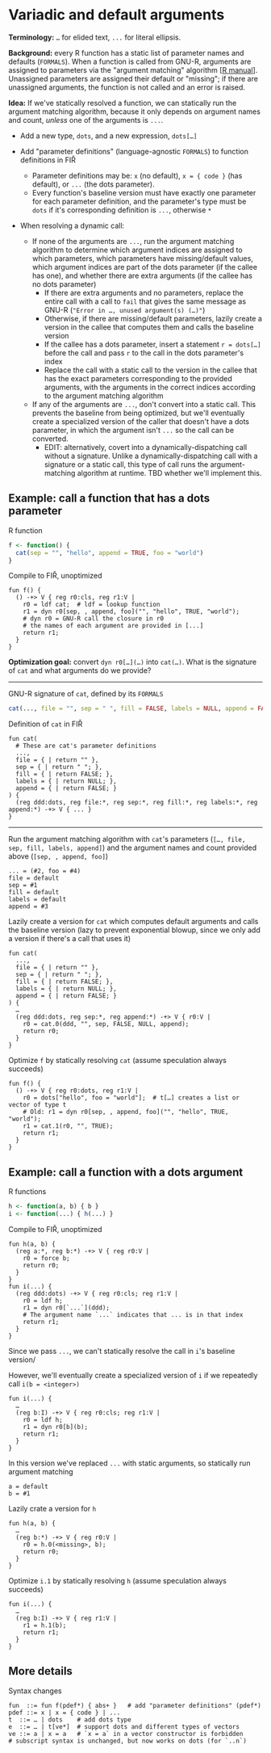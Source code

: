 # Variadic and default arguments

**Terminology:** `…` for elided text, `...` for literal ellipsis.

**Background:** every R function has a static list of parameter names and defaults (`FORMALS`). When a function is called from GNU-R, arguments are assigned to parameters via the "argument matching" algorithm [[R manual](https://cran.r-project.org/doc/manuals/r-release/R-lang.html#Argument-matching)]. Unassigned parameters are assigned their default or "missing"; if there are unassigned arguments, the function is not called and an error is raised.

**Idea:** If we've statically resolved a function, we can statically run the argument matching algorithm, because it only depends on argument names and count, *unless* one of the arguments is `...`.

- Add a new type, `dots`, and a new expression, `dots[…]`

- Add "parameter definitions" (language-agnostic `FORMALS`) to function definitions in FIŘ

  - Parameter definitions may be: `x` (no default), `x = { code }` (has default), or `...` (the dots parameter).
  - Every function's baseline version must have exactly one parameter for each parameter definition, and the parameter's type must be `dots` if it's corresponding definition is `...`, otherwise `*`
- When resolving a dynamic call:
  - If none of the arguments are `...`, run the argument matching algorithm to determine which argument indices are assigned to which parameters, which parameters have missing/default values, which argument indices are part of the dots parameter (if the callee has one), and whether there are extra arguments (if the callee has no dots parameter)
    - If there are extra arguments and no parameters, replace the entire call with a call to `fail` that gives the same message as GNU-R (`"Error in …, unused argument(s) (…)"`)
    - Otherwise, if there are missing/default parameters, lazily create a version in the callee that computes them and calls the baseline version
    - If the callee has a dots parameter, insert a statement `r = dots[…]` before the call and pass `r` to the call in the dots parameter's index
    - Replace the call with a static call to the version in the callee that has the exact parameters corresponding to the provided arguments, with the arguments in the correct indices according to the argument matching algorithm
  - If any of the arguments are `...`, don't convert into a static call. This prevents the baseline from being optimized, but we'll eventually create a specialized version of the caller that doesn't have a dots parameter, in which the argument isn't `...` so the call can be converted.
    - EDIT: alternatively, covert into a dynamically-dispatching call without a signature. Unlike a dynamically-dispatching call with a signature or a static call, this type of call runs the argument-matching algorithm at runtime. TBD whether we'll implement this.

## Example: call a function that has a dots parameter

R function

```R
f <- function() {
  cat(sep = "", "hello", append = TRUE, foo = "world")
}
```

Compile to FIŘ, unoptimized

```fir
fun f() {
  () -+> V { reg r0:cls, reg r1:V |
    r0 = ldf cat;  # ldf = lookup function
    r1 = dyn r0[sep, , append, foo]("", "hello", TRUE, "world");
    # dyn r0 = GNU-R call the closure in r0
    # the names of each argument are provided in [...]
    return r1;
  }
}
```

**Optimization goal:** convert `dyn r0[…](…)` into `cat(…)`. What is the signature of `cat` and what arguments do we provide?

---

GNU-R signature of `cat`, defined by its `FORMALS`

```R
cat(..., file = "", sep = " ", fill = FALSE, labels = NULL, append = FALSE)
```

Definition of `cat` in FIŘ

```fir
fun cat(
  # These are cat's parameter definitions
  ...,
  file = { | return "" },
  sep = { | return " "; },
  fill = { | return FALSE; },
  labels = { | return NULL; },
  append = { | return FALSE; }
) {
  (reg ddd:dots, reg file:*, reg sep:*, reg fill:*, reg labels:*, reg append:*) -+> V { ... }
}
```

---

Run the argument matching algorithm with `cat`'s parameters (`[…, file, sep, fill, labels, append]`) and the argument names and count provided above (`[sep, , append, foo]`)

```
... = (#2, foo = #4)
file = default
sep = #1
fill = default
labels = default
append = #3
```

Lazily create a version for `cat` which computes default arguments and calls the baseline version (lazy to prevent exponential blowup, since we only add a version if there's a call that uses it)

```fir
fun cat(
  ...,
  file = { | return "" },
  sep = { | return " "; },
  fill = { | return FALSE; },
  labels = { | return NULL; },
  append = { | return FALSE; }
) {
  …
  (reg ddd:dots, reg sep:*, reg append:*) -+> V { r0:V |
    r0 = cat.0(ddd, "", sep, FALSE, NULL, append);
    return r0;
  }
}
```

Optimize `f` by statically resolving `cat` (assume speculation always succeeds)

```fir
fun f() {
  () -+> V { reg r0:dots, reg r1:V |
    r0 = dots["hello", foo = "world"];  # t[…] creates a list or vector of type t
    # Old: r1 = dyn r0[sep, , append, foo]("", "hello", TRUE, "world");
    r1 = cat.1(r0, "", TRUE);
    return r1;
  }
}
```

## Example: call a function with a dots argument

R functions

```R
h <- function(a, b) { b }
i <- function(...) { h(...) }
```

Compile to FIŘ, unoptimized

```fir
fun h(a, b) {
  (reg a:*, reg b:*) -+> V { reg r0:V |
    r0 = force b;
    return r0;
  }
}
fun i(...) {
  (reg ddd:dots) -+> V { reg r0:cls; reg r1:V |
    r0 = ldf h;
    r1 = dyn r0[`...`](ddd);
    # The argument name `...` indicates that ... is in that index
    return r1;
  }
}
```

Since we pass `...`, we can't statically resolve the call in `i`'s baseline version/

However, we'll eventually create a specialized version of `i` if we repeatedly call `i(b = <integer>)`

```fir
fun i(...) {
  …
  (reg b:I) -+> V { reg r0:cls; reg r1:V |
    r0 = ldf h;
    r1 = dyn r0[b](b);
    return r1;
  }
}
```

In this version we've replaced `...` with static arguments, so statically run argument matching

```
a = default
b = #1
```

Lazily crate a version for `h`

```fir
fun h(a, b) {
  …
  (reg b:*) -+> V { reg r0:V |
    r0 = h.0(<missing>, b);
    return r0;
  }
}
```

Optimize `i.1` by statically resolving `h` (assume speculation always succeeds)

```fir
fun i(...) {
  …
  (reg b:I) -+> V { reg r1:V |
    r1 = h.1(b);
    return r1;
  }
}
```

## More details

Syntax changes

```bnf
fun  ::= fun f(pdef*) { abs+ }   # add "parameter definitions" (pdef*)
pdef ::= x | x = { code } | ...
t  ::= … | dots    # add dots type
e  ::= … | t[ve*]  # support dots and different types of vectors
ve ::= a | x = a   # `x = a` in a vector constructor is forbidden
# subscript syntax is unchanged, but now works on dots (for `..n`)
```
